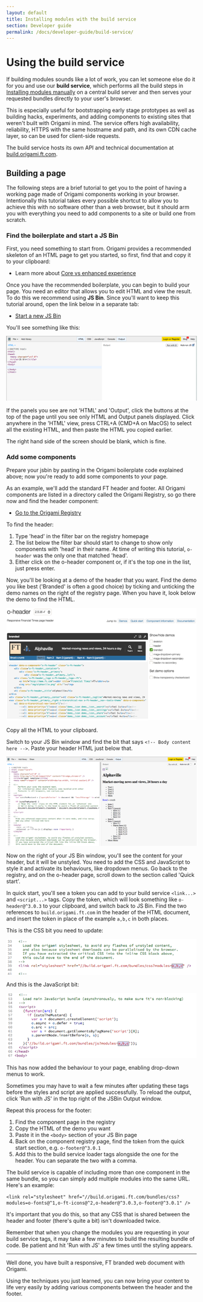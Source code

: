 ```yaml
---
layout: default
title: Installing modules with the build service
section: Developer guide
permalink: /docs/developer-guide/build-service/
---
```


# Using the build service

If building modules sounds like a lot of work, you can let someone else do it for you and use our **build service**, which performs all the build steps in [Installing modules manually]({{site.baseurl}}/docs/developer-guide/building-modules) on a central build server and then serves your requested bundles directly to your user's browser.

This is especially useful for bootstrapping early stage prototypes as well as building hacks, experiments, and adding components to existing sites that weren't built with Origami in mind.  The service offers high availability, reliability, HTTPS with the same hostname and path, and its own CDN cache layer, so can be used for client-side requests.

The build service hosts its own API and technical documentation at [build.origami.ft.com](http://build.origami.ft.com).

## Building a page

The following steps are a brief tutorial to get you to the point of having a working page made of Origami components working in your browser.  Intentionally this tutorial takes every possible shortcut to allow you to achieve this with no software other than a web browser, but it should arm you with everything you need to add components to a site or build one from scratch.

### Find the boilerplate and start a JS Bin

First, you need something to start from.  Origami provides a recommended skeleton of an HTML page to get you started, so first, find that and copy it to your clipboard:

* Learn more about [Core vs enhanced experience]({{site.baseurl}}/docs/developer-guide/using-modules/#core-vs-enhanced-experience)

Once you have the recommended boilerplate, you can begin to build your page.  You need an editor that allows you to edit HTML and view the result.  To do this we recommend using **JS Bin**.  Since you'll want to keep this tutorial around, open the link below in a separate tab:

* [Start a new JS Bin](http://jsbin.com)

You'll see something like this:

![JS Bin start screen](/img/jsbin.png)

If the panels you see are not 'HTML' and 'Output', click the buttons at the top of the page until you see only HTML and Output panels displayed.  Click anywhere in the 'HTML' view, press CTRL+A (CMD+A on MacOS) to select all the existing HTML, and then paste the HTML you copied earlier.

The right hand side of the screen should be blank, which is fine.


### Add some components

Prepare your jsbin by pasting in the Origami boilerplate code explained above; now you're ready to add some components to your page.

As an example, we'll add the standard FT header and footer.  All Origami components are listed in a directory called the Origami Registry, so go there now and find the header component:

* [Go to the Origami Registry](http://registry.origami.ft.com)

To find the header:

1. Type 'head' in the filter bar on the registry homepage
2. The list below the filter bar should start to change to show only components with 'head' in their name.  At time of writing this tutorial, `o-header` was the only one that matched 'head'.
3. Either click on the o-header component or, if it's the top one in the list, just press enter.

Now, you'll be looking at a demo of the header that you want.  Find the demo you like best ('Branded' is often a good choice) by ticking and unticking the demo names on the right of the registry page.  When you have it, look below the demo to find the HTML.

![HTML source of a demo in the Origami registry](/img/registry-demo-html.png)

Copy all the HTML to your clipboard.

Switch to your JS Bin window and find the bit that says `<!-- Body content here -->`.  Paste your header HTML just below that.

![After pasting the source of a component into a JS Bin](/img/jsbin-unstyled-component.png)

Now on the right of your JS Bin window, you'll see the content for your header, but it will be unstyled.  You need to add the CSS and JavaScript to style it and activate its behaviours, like dropdown menus.  Go back to the registry, and on the o-header page, scroll down to the section called 'Quick start'.

In quick start, you'll see a token you can add to your build service `<link...>` and `<script...>` tags.  Copy the token, which will look something like `o-header@^3.0.3` to your clipboard, and switch back to JS Bin.  Find the two references to `build.origami.ft.com` in the header of the HTML document, and insert the token in place of the example `a,b,c` in both places.

This is the CSS bit you need to update:

![Updating the boilerplate HTML to load your modules' CSS](/img/build-service-link-example.png)

And this is the JavaScript bit:

![Updating the boilerplate HTML to load your modules' JavaScript](/img/build-service-script-example.png)

This has now added the behaviour to your page, enabling drop-down menus to work.

<aside>Sometimes you may have to wait a few minutes after updating these tags before the styles and script are applied successfully.  To reload the output, click 'Run with JS' in the top right of the JSBin Output window.</aside>

Repeat this process for the footer:

1. Find the component page in the registry
1. Copy the HTML of the demo you want
1. Paste it in the `<body>` section of your JS Bin page
1. Back on the component registry page, find the token from the quick start section, e.g. `o-footer@^3.0.1`
1. Add this to the build service loader tags alongside the one for the header.  You can separate the two with a comma.

The build service is capable of including more than one component in the same bundle, so you can simply add multiple modules into the same URL.  Here's an example:

	<link rel="stylesheet" href="//build.origami.ft.com/bundles/css?modules=o-fonts@^1,o-ft-icons@^2,o-header@^3.0.3,o-footer@^3.0.1" />

It's important that you do this, so that any CSS that is shared between the header and footer (there's quite a bit) isn't downloaded twice.

<aside>Remember that when you change the modules you are requesting in your build service tags, it may take a few minutes to build the resulting bundle of code.  Be patient and hit 'Run with JS' a few times until the styling appears.</aside>


----

Well done, you have built a responsive, FT branded web document with Origami.

Using the techniques you just learned, you can now bring your content to life very easily by adding various components between the header and the footer.
